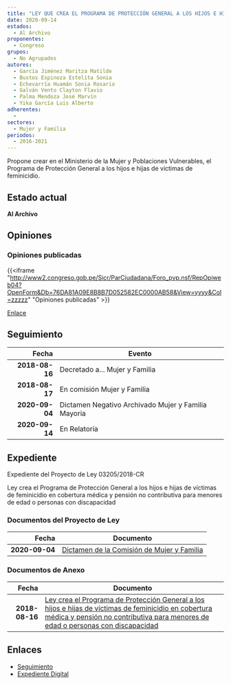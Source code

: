 ```yaml
---
title: "LEY QUE CREA EL PROGRAMA DE PROTECCIÓN GENERAL A LOS HIJOS E HIJAS DE VÍCTIMAS DE FEMINICIDIO EN COBERTURA MÉDICA Y PENSIÓN NO CONTRIBUTIVA PARA MENORES DE EDAD O PERSONAS CON DISCAPACIDAD"
date: 2020-09-14
estados: 
  - Al Archivo
proponentes: 
  - Congreso
grupos: 
  - No Agrupados
autores: 
  - García Jiménez Maritza Matilde
  - Bustos Espinoza Estelita Sonia
  - Echevarría Huamán Sonia Rosario
  - Galván Vento Clayton Flavio
  - Palma Mendoza José Marvín
  - Yika García Luis Alberto
adherentes: 
  - 
sectores: 
  - Mujer y Familia
periodos: 
  - 2016-2021
---
```


Propone crear en el Ministerio de la Mujer y Poblaciones Vulnerables, el Programa de Protección General a los hijos e hijas de víctimas de feminicidio.


## Estado actual

**Al Archivo**

## Opiniones

### Opiniones publicadas

{{<iframe "http://www2.congreso.gob.pe/Sicr/ParCiudadana/Foro_pvp.nsf/RepOpiweb04?OpenForm&Db=76DA81A09E8B8B7D052582EC0000AB58&View=yyyy&Col=zzzzz" "Opiniones publicadas" >}}

[Enlace](http://www2.congreso.gob.pe/Sicr/ParCiudadana/Foro_pvp.nsf/RepOpiweb04?OpenForm&Db=76DA81A09E8B8B7D052582EC0000AB58&View=yyyy&Col=zzzzz)

## Seguimiento

| Fecha | Evento |
|------:|--------|
| **2018-08-16** | Decretado a... Mujer y Familia|
| **2018-08-17** | En comisión Mujer y Familia|
| **2020-09-04** | Dictamen Negativo Archivado Mujer y Familia Mayoria|
| **2020-09-14** | En Relatoría|


## Expediente

Expediente del Proyecto de Ley 03205/2018-CR

Ley crea el Programa de Protección General a los hijos e hijas de víctimas de feminicidio en cobertura médica y pensión no contributiva para menores de edad o personas con discapacidad


### Documentos del Proyecto de Ley

| Fecha | Documento |
|------:|--------|
| **2020-09-04** | [Dictamen de la Comisión de Mujer y Familia](http://www.leyes.congreso.gob.pe/Documentos/2016_2021/Dictamenes/Proyectos_de_Ley/03205DC16MAY20200904.pdf) |

### Documentos de Anexo

| Fecha | Documento |
|------:|--------|
| **2018-08-16** | [Ley crea el Programa de Protección General a los hijos e hijas de víctimas de feminicidio en cobertura médica y pensión no contributiva para menores de edad o personas con discapacidad](http://www.leyes.congreso.gob.pe/Documentos/2016_2021/Proyectos_de_Ley_y_de_Resoluciones_Legislativas/PL0320520180814.PDF) |

## Enlaces 

- [Seguimiento](http://www2.congreso.gob.pe/Sicr/TraDocEstProc/CLProLey2016.nsf/f7fff46988ca05b1052578e100829cc7/d170b4807b45cac0052582e9005b8fa3?OpenDocument)
- [Expediente Digital](http://www2.congreso.gob.pe/Sicr/TraDocEstProc/CLProLey2016.nsf/f7fff46988ca05b1052578e100829cc7/d170b4807b45cac0052582e9005b8fa3?OpenDocument&Click=05257FB7005EB655.eb71d0cf91d8294e05256cdf006b5706/$Body/0.1C6C)
